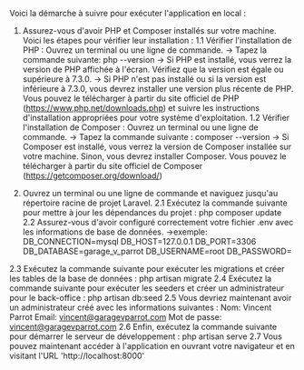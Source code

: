 Voici la démarche à suivre pour exécuter l'application en local :

1. Assurez-vous d'avoir PHP et Composer installés sur votre machine. Voici les étapes pour vérifier leur installation :
 1.1 Vérifier l'installation de PHP :
  Ouvrez un terminal ou une ligne de commande.
  -> Tapez la commande suivante: php --version
  -> Si PHP est installé, vous verrez la version de PHP affichée à l'écran. Vérifiez que la version est égale ou supérieure à 7.3.0.
  -> Si PHP n'est pas installé ou si la version est inférieure à 7.3.0, vous devrez installer une version plus récente de PHP. Vous pouvez le télécharger à partir du site officiel de PHP (https://www.php.net/downloads.php) et suivre les instructions d'installation appropriées pour votre système d'exploitation.
 1.2 Vérifier l'installation de Composer :
   Ouvrez un terminal ou une ligne de commande.
  -> Tapez la commande suivante : composer --version
  -> Si Composer est installé, vous verrez la version de Composer installée sur votre machine. Sinon, vous devrez installer Composer. Vous pouvez le télécharger à partir du site officiel de Composer (https://getcomposer.org/download/) 

2. Ouvrez un terminal ou une ligne de commande et naviguez jusqu'au répertoire racine de projet Laravel.
 2.1 Exécutez la commande suivante pour mettre à jour les dépendances du projet : php composer update
 2.2 Assurez-vous d'avoir configuré correctement votre fichier .env avec les informations de base de données.
     ->exemple: DB_CONNECTION=mysql
                DB_HOST=127.0.0.1
                DB_PORT=3306
                DB_DATABASE=garage_v_parrot
                DB_USERNAME=root
                DB_PASSWORD=

 2.3 Exécutez la commande suivante pour exécuter les migrations et créer les tables de la base de données : php artisan migrate
 2.4 Exécutez la commande suivante pour exécuter les seeders et créer un administrateur pour le back-office : php artisan db:seed
 2.5 Vous devriez maintenant avoir un administrateur créé avec les informations suivantes :
      Nom: Vincent Parrot
      Email: vincent@garagevparrot.com
      Mot de passe: vincent@garagevparrot.com
 2.6 Enfin, exécutez la commande suivante pour démarrer le serveur de développement : php artisan serve
 2.7 Vous pouvez maintenant accéder à l'application en ouvrant votre navigateur et en visitant l'URL 'http://localhost:8000'
